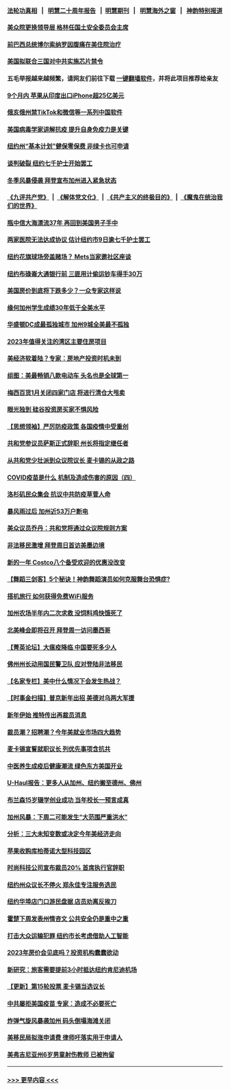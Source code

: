 #### [法轮功真相](https://github.com/gfw-breaker/truth/blob/master/README.md?t=0) &nbsp;&nbsp;|&nbsp;&nbsp; [明慧二十周年报告](https://github.com/gfw-breaker/mh-reports/blob/master/README.md?t=0) &nbsp;&nbsp;|&nbsp;&nbsp;[明慧期刊](https://github.com/gfw-breaker/mh-qikan) &nbsp;&nbsp;|&nbsp;&nbsp; [明慧海外之窗](https://github.com/gfw-breaker/mh-news/blob/master/README.md?t=0) &nbsp;&nbsp;|&nbsp;&nbsp; [神韵特别报道](https://github.com/gfw-breaker/mh-news/blob/master/shenyun.md?t=0)
#### [美众院更换领导层 格林任国土安全委员会主席](../pages/nsc412/n13903274.md?t=01100643) 
#### [前巴西总统博尔索纳罗因腹痛在美住院治疗](../pages/nsc412/n13903342.md?t=01100643) 
#### [美国拟联合三国对中共实施芯片禁令](../pages/nsc412/n13903308.md?t=01100643) 
#### 五毛举报越来越频繁，请网友们前往下载 [一键翻墙软件](https://github.com/gfw-breaker/ssr-accounts)，并将此项目推荐给亲友
#### [9个月内 苹果从印度出口iPhone超25亿美元](../pages/nsc412/n13903220.md?t=01100643) 
#### [俄亥俄州禁TikTok和微信等一系列中国软件](../pages/nsc412/n13903265.md?t=01100643) 
#### [美国病毒学家讲解抗疫  提升自身免疫力是关键](../pages/nsc412/n13902866.md?t=01100643) 
#### [纽约州“基本计划”健保零保费 非绿卡也可申请](../pages/nsc412/n13902860.md?t=01100643) 
#### [谈判破裂 纽约七千护士开始罢工](../pages/nsc412/n13903244.md?t=01100643) 
#### [冬季风暴侵袭 拜登宣布加州进入紧急状态](../pages/nsc412/n13903245.md?t=01100643) 
#### [《九评共产党》](https://github.com/begood0513/9ping.md/blob/master/README.md) &nbsp;|&nbsp; [《解体党文化》](../../../../jtdwh.md/blob/master/README.md)  &nbsp;|&nbsp; [《共产主义的终极目的》](../../../../gczydzjmd.md/blob/master/README.md) &nbsp;|&nbsp; [《魔鬼在统治我们的世界》](../../../../mgztzwmdsj.md/blob/master/README.md) 
#### [瓶中信大海漂流37年 再回到美国男子手中](../pages/nsc412/n13902807.md?t=01100643) 
#### [两家医院无法达成协议 估计纽约市9日逾七千护士罢工](../pages/nsc412/n13902822.md?t=01100643) 
#### [纽约花旗球场旁盖赌场？ Mets当家邀社区座谈](../pages/nsc412/n13901985.md?t=01100643) 
#### [纽约布碌崙大通银行前 三匪用计偷运钞车得手30万](../pages/nsc412/n13902824.md?t=01100643) 
#### [美国房价到底将下跌多少？一众专家这样说](../pages/nsc412/n13902782.md?t=01100643) 
#### [缘何加州学生成绩30年低于全美水平](../pages/nsc412/n13902757.md?t=01100643) 
#### [华盛顿DC成最孤独城市 加州9城全美最不孤独](../pages/nsc412/n13902736.md?t=01100643) 
#### [2023年值得关注的湾区主要住房项目](../pages/nsc412/n13902683.md?t=01100643) 
#### [美经济软着陆？专家：房地产投资时机未到](../pages/nsc412/n13902711.md?t=01100643) 
#### [组图：美最畅销八款电动车 头名也是全球第一](../pages/nsc412/n13901218.md?t=01100643) 
#### [梅西百货1月关闭四家门店 将进行清仓大甩卖](../pages/nsc412/n13902570.md?t=01100643) 
#### [眼光独到 硅谷投资房买家不惧风险](../pages/nsc412/n13902530.md?t=01100643) 
#### [【思想领袖】严厉防疫政策 各国疫情中受重创](../pages/nsc412/n13874794.md?t=01100643) 
#### [共和党参议员萨斯正式辞职 州长将指定继任者](../pages/nsc412/n13902468.md?t=01100643) 
#### [从共和党少壮派到众议院议长 麦卡锡的从政之路](../pages/nsc412/n13902464.md?t=01100643) 
#### [COVID疫苗是什么 机制及造成伤害的原因（四）](../pages/nsc412/n13902527.md?t=01100643) 
#### [洛杉矶民众集会 抗议中共防疫草菅人命](../pages/nsc412/n13902518.md?t=01100643) 
#### [暴风雨过后 加州近53万户断电](../pages/nsc412/n13900203.md?t=01100643) 
#### [美众议员乔丹：共和党将通过众议院规则方案](../pages/nsc412/n13902454.md?t=01100643) 
#### [非法移民激增 拜登周日首访美墨边境](../pages/nsc412/n13902437.md?t=01100643) 
#### [新的一年 Costco八个备受欢迎的优惠没改变](../pages/nsc412/n13898059.md?t=01100643) 
#### [【舞蹈三剑客】5个秘诀！神韵舞蹈演员如何克服舞台恐惧症?](../pages/nsc412/n13902089.md?t=01100643) 
#### [搭机旅行 如何获得免费WiFi服务](../pages/nsc412/n13885866.md?t=01100643) 
#### [加州农场半年内二次求救 没饲料鸡快饿死了](../pages/nsc412/n13901932.md?t=01100643) 
#### [北美峰会即将召开 拜登周一访问墨西哥](../pages/nsc412/n13901884.md?t=01100643) 
#### [【菁英论坛】大瘟疫降临 中国要死多少人](../pages/nsc412/n13901823.md?t=01100643) 
#### [佛州州长动用国民警卫队 应对登陆非法移民](../pages/nsc412/n13901832.md?t=01100643) 
#### [【名家专栏】美中什么情况下会发生热战？](../pages/nsc412/n13901680.md?t=01100643) 
#### [【时事金扫描】普京新年出招 美德对乌两大军援](../pages/nsc412/n13901740.md?t=01100643) 
#### [新年伊始 推特传出再裁员消息](../pages/nsc412/n13901814.md?t=01100643) 
#### [裁员潮？招聘潮？今年美就业市场四大趋势](../pages/nsc412/n13901713.md?t=01100643) 
#### [麦卡锡宣誓就职议长 列优先事项含抗共](../pages/nsc412/n13901685.md?t=01100643) 
#### [中医养生成疫后健康潮流 绿色东方美国开业](../pages/nsc412/n13901636.md?t=01100643) 
#### [U-Haul报告：更多人从加州、纽约搬至德州、佛州](../pages/nsc412/n13901461.md?t=01100643) 
#### [布兰森15岁辍学创业成功 当年校长一预言成真](../pages/nsc412/n13901346.md?t=01100643) 
#### [加州风暴：下周二可能发生“大范围严重洪水”](../pages/nsc412/n13901457.md?t=01100643) 
#### [分析：三大未知变数或决定今年美经济走向](../pages/nsc412/n13901194.md?t=01100643) 
#### [苹果收购库柏蒂诺大型科技园区](../pages/nsc412/n13901385.md?t=01100643) 
#### [时尚科技公司宣布裁员20% 首席执行官辞职](../pages/nsc412/n13901375.md?t=01100643) 
#### [纽约州众议长不停火 郑永佳专注服务选民](../pages/nsc412/n13901288.md?t=01100643) 
#### [纽约华埠店门口游民盘据 店员劝离反挨刀](../pages/nsc412/n13901290.md?t=01100643) 
#### [霍楚下周发表州情咨文 公共安全仍是重中之重](../pages/nsc412/n13901316.md?t=01100643) 
#### [打击大众运输犯罪 纽约市长考虑借助人工智能](../pages/nsc412/n13901286.md?t=01100643) 
#### [2023年房价会见底吗？投资机构蠢蠢欲动](../pages/nsc412/n13901344.md?t=01100643) 
#### [新研究：旅客需要提前3小时抵达纽约肯尼迪机场](../pages/nsc412/n13901312.md?t=01100643) 
#### [【更新】第15轮投票 麦卡锡当选议长](../pages/nsc412/n13900865.md?t=01100643) 
#### [中共屡拒美国疫苗 专家：造成不必要死亡](../pages/nsc412/n13901178.md?t=01100643) 
#### [炸弹气旋风暴袭加州 码头倒塌海滩关闭](../pages/nsc412/n13901245.md?t=01100643) 
#### [美移民局拟涨申请费 律师吁落实用于申请人](../pages/nsc412/n13901226.md?t=01100643) 
#### [美弗吉尼亚州6岁男童射伤教师 已被拘留](../pages/nsc412/n13901205.md?t=01100643) 

----
#### [ >>> 更早内容 <<< ](../indexes/nsc412-earlier.md)
